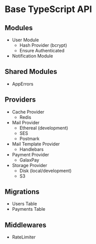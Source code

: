 # Base TypeScript API

## Modules

- User Module
  - Hash Provider (bcrypt)
  - Ensure Authenticated
- Notification Module

## Shared Modules

- AppErrors

## Providers

  - Cache Provider
    - Redis
  - Mail Provider
    - Ethereal (development)
    - SES
    - Postmark
  - Mail Template Provider
    - Handlebars
  - Payment Provider
    - GalaxPay
  - Storage Provider
    - Disk (local/development)
    - S3

## Migrations

  - Users Table
  - Payments Table

## Middlewares

  - RateLimiter
